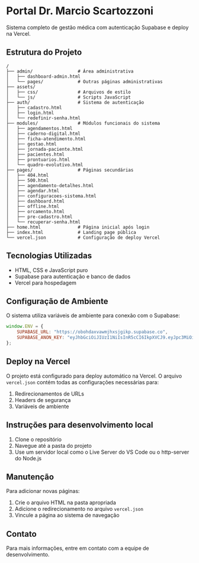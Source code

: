 # Portal Dr. Marcio Scartozzoni

Sistema completo de gestão médica com autenticação Supabase e deploy na Vercel.

## Estrutura do Projeto

```
/
├── admin/                 # Área administrativa 
│   ├── dashboard-admin.html
│   └── pages/             # Outras páginas administrativas
├── assets/
│   ├── css/               # Arquivos de estilo
│   └── js/                # Scripts JavaScript
├── auth/                  # Sistema de autenticação
│   ├── cadastro.html
│   ├── login.html
│   └── redefinir-senha.html
├── modules/               # Módulos funcionais do sistema
│   ├── agendamentos.html
│   ├── caderno-digital.html
│   ├── ficha-atendimento.html
│   ├── gestao.html
│   ├── jornada-paciente.html
│   ├── pacientes.html
│   ├── prontuarios.html
│   └── quadro-evolutivo.html
├── pages/                 # Páginas secundárias
│   ├── 404.html
│   ├── 500.html
│   ├── agendamento-detalhes.html
│   ├── agendar.html
│   ├── configuracoes-sistema.html
│   ├── dashboard.html
│   ├── offline.html
│   ├── orcamento.html
│   ├── pre-cadastro.html
│   └── recuperar-senha.html
├── home.html              # Página inicial após login
├── index.html             # Landing page pública
└── vercel.json            # Configuração de deploy Vercel
```

## Tecnologias Utilizadas

- HTML, CSS e JavaScript puro
- Supabase para autenticação e banco de dados
- Vercel para hospedagem

## Configuração de Ambiente

O sistema utiliza variáveis de ambiente para conexão com o Supabase:

```javascript
window.ENV = {
    SUPABASE_URL: "https://obohdaxvawmjhxsjgikp.supabase.co",
    SUPABASE_ANON_KEY: "eyJhbGciOiJIUzI1NiIsInR5cCI6IkpXVCJ9.eyJpc3MiOiJzdXBhYmFzZSIsInJlZiI6Im9ib2hkYXh2YXdtamh4c2pnaWtwIiwicm9sZSI6ImFub24iLCJpYXQiOjE3NTQ1NDQzMTYsImV4cCI6MjA3MDEyMDMxNn0.Oa4GC17FfUqajBRuEDLroXIg1vBd_x6shE6ke8pKMKU"
};
```

## Deploy na Vercel

O projeto está configurado para deploy automático na Vercel. O arquivo `vercel.json` contém todas as configurações necessárias para:

1. Redirecionamentos de URLs
2. Headers de segurança
3. Variáveis de ambiente

## Instruções para desenvolvimento local

1. Clone o repositório
2. Navegue até a pasta do projeto
3. Use um servidor local como o Live Server do VS Code ou o http-server do Node.js

## Manutenção

Para adicionar novas páginas:
1. Crie o arquivo HTML na pasta apropriada
2. Adicione o redirecionamento no arquivo `vercel.json`
3. Vincule a página ao sistema de navegação

## Contato

Para mais informações, entre em contato com a equipe de desenvolvimento.
